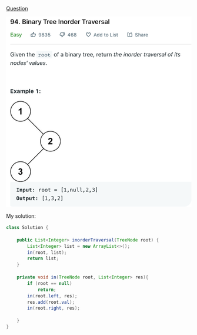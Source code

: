 [Question](https://leetcode.com/problems/binary-tree-inorder-traversal/)


<img src="0094 Binary Tree Inorder Traversal/image-20221012191734268.png" width="" height="" border="0" alt=""> 



My solution:

```java
class Solution {
    
    public List<Integer> inorderTraversal(TreeNode root) {
        List<Integer> list = new ArrayList<>();
        in(root, list);
        return list;
    }
    
    private void in(TreeNode root, List<Integer> res){
        if (root == null)
            return;
        in(root.left, res);
        res.add(root.val);
        in(root.right, res);
        
    }
}
```

